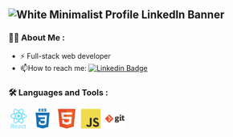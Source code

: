 ![White Minimalist Profile LinkedIn Banner](https://user-images.githubusercontent.com/103229067/183138146-eaaa9cac-a038-4537-ac98-2c80c49d67c8.png)
---

### :woman_technologist: About Me :
- :zap: Full-stack web developer
- :mailbox:How to reach me: [![Linkedin Badge](https://img.shields.io/badge/-bmangum-blue?style=flat&logo=Linkedin&logoColor=white)](https://www.linkedin.com/in/brittany-t-mangum/)

### :hammer_and_wrench: Languages and Tools :
  <img src="https://github.com/devicons/devicon/blob/master/icons/react/react-original-wordmark.svg" title="React" alt="React" width="40" height="40"/>&nbsp;
  <img src="https://github.com/devicons/devicon/blob/master/icons/css3/css3-plain-wordmark.svg"  title="CSS3" alt="CSS" width="40" height="40"/>&nbsp;
   <img src="https://github.com/devicons/devicon/blob/master/icons/html5/html5-original.svg" title="HTML5" alt="HTML" width="40" height="40"/>&nbsp;
  <img src="https://github.com/devicons/devicon/blob/master/icons/javascript/javascript-original.svg" title="JavaScript" alt="JavaScript" width="40" height="40"/>&nbsp;
  <img src="https://github.com/devicons/devicon/blob/master/icons/git/git-original-wordmark.svg" title="Git" alt="Git" width="40" height="40"/>&nbsp;


